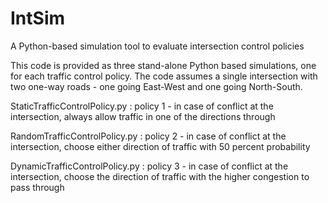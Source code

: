 # IntSim
A Python-based simulation tool to evaluate intersection control policies

This code is provided as three stand-alone Python based simulations, one for each traffic control policy. The code assumes a single intersection with two one-way roads - one going East-West and one going North-South. 


StaticTrafficControlPolicy.py : policy 1 - in case of conflict at the intersection, always allow traffic in one of the directions through

RandomTrafficControlPolicy.py : policy 2 - in case of conflict at the intersection, choose either direction of traffic with 50 percent probability

DynamicTrafficControlPolicy.py : policy 3 - in case of conflict at the intersection, choose the direction of traffic with the higher congestion to pass through


